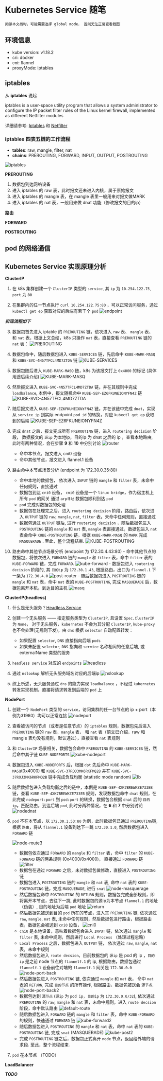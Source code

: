 # Kubernetes Service 随笔

```
阅读本文档时，可能需要选择 global mode， 否则无法正常查看截图
```

## 环境信息
- kube version: v1.18.2
- cri: docker
- cni: flannel
- proxyMode: iptables

## iptables
从 **iptables** 说起

iptables is a user-space utility program that allows a system administrator to configure the IP packet filter rules of the Linux kernel firewall, implemented as different Netfilter modules

详细请参考: [Iptables](https://en.wikipedia.org/wiki/Iptables) 和 [Netfilter](https://en.wikipedia.org/wiki/Netfilter)

### iptables 四表五链的工作流程
- **tables**: raw, mangle, filter, nat
- **chains**: PREROUTING, FORWARD, INPUT, OUTPUT, POSTROUTING

![iptables](./pictures/iptablesflow.png)

**PREROUTING**
1. 数据包到达网络设备
2. 进入 iptables 的 raw 表，此时报文还未进入内核，属于原始报文
3. 进入 iptables 的 mangle 表，在 mangle 表里一般用来对报文做MARK
4. 进入 iptables 的 nat 表，一般用来做 dnat 功能（修改报文的目的ip）

**路由**

**FORWARD**

**POSTROUTING**

## pod 的网络通信


## Kubernetes Service 实现原理分析

**ClusterIP**

1. 在 k8s 集群创建一个 `ClusterIP` 类型的 `service`, 其 `ip` 为 `10.254.122.75`, `port` 为 `80`

2. 在集群内的任一节点执行 `curl 10.254.122.75:80` ，可以正常访问服务，通过 `kubectl get ep` 获取对应的后端有若干个 `pod`
![endpoint](./pictures/endpoints.png)

***实现流程如下***

3. 数据包首先进入 iptable 的 `PREROUTING` 链，依次进入 `raw` 表、 `mangle` 表、 和 `nat` 表，根据上文总结，k8s 只操作 `nat` 表，直接查看  `PREROUTING` 链的 `nat` 表：
![PREROUTING](./pictures/clusterprerouting.png)

4. 数据包命中，随后数据包进入 `KUBE-SERVICES` 链，先后命中 `KUBE-MARK-MASQ` 和 `KUBE-SVC-4N57TFCL4MD7ZTDA` 链
![KUBE-SERVICES](./pictures/kube-services.png)

4. 数据包随后进入 `KUBE-MARK-MASQ` 链，k8s 为该报文打上 `0x4000` 的标记 (具体用途后续介绍)
![KUBE-MARK-MASQ](./pictures/KUBE-MARK-MASQ.png)

6. 然后报文进入 `KUBE-SVC-4N57TFCL4MD7ZTDA` 链，并在其规则中完成 `loadbalance`, 本例中，报文随机命中 `KUBE-SEP-EZ6FKUNEIONYFN4Z` 链
![KUBE-SVC-4N57TFCL4MD7ZTDA](./pictures/KUBE-SVC-4N57TFCL4MD7ZTDA.png)

7. 随后报文进入 `KUBE-SEP-EZ6FKUNEIONYFN4Z` 链，并在该链中完成 `dnat`，实现从 `service ip` 到实际 endpoint `pod id` 的转换，对应 `kubectl get ep` 获取到的后端
![KUBE-SEP-EZ6FKUNEIONYFN4Z](./pictures/KUBE-SEP-EZ6FKUNEIONYFN4Z.png)

8. 完成 `dnat` 之后，报文完成所有 `PREROUTING` 链，进入 `routering decision` 阶段，
数据报文的 `源ip` 为本地ip，目的ip 为 dnat 之后的 ip ，查看本地路由, 此时有两种情况，会在步骤 **9** 和 **10** 中分别讨论
![router](./pictures/router.png)
    - 命中本节点，报文进入 cni0 设备
    - 命中其他节点，报文进入 flannel.1 设备

9. 路由命中本节点场景分析 (endpoint 为 172.30.0.35:80)
    - 命中本地的数据包， 依次进入 `INPUT` 链的 `mangle` 和 `filter` 表，未命中任何规则，直接通过
    - 数据包到达 `cni0` 设备， `cni0` 设备是一个 `linux bridge`，作为宿主机上所有 `pod` 的网关 通过 `arp寻址` 数据包顺利到达 `pod`
    - `pod` 完成对数据包的处理
    - 数据包在处理完之后，进入 `routering decision` 阶段，路由后，依次进入 `OUTPUT` 链的 `raw`, `mangle`, `nat`, `filter` 表，未命中任何规则，直接通过
    - 数据包通过 `OUTPUT` 链后, 进行 `routering decision` ，随后数据包进入 `POSTROUTING` 链的 `mangle` 和 `nat` 表, `mangle` 表直接通过，数据包进入 `nat` 表会命中 `KUBE-POSTROUTING` 链，根据 `KUBE-MARK-MASQ` 的 `MARK` 完成 `MASQUERADE` . 至此，整个流程结束.
    ![KUBE-POSTROUTING](./pictures/kube-postrouting.png)

10.  路由命中其他节点场景分析 (endpoint 为 172.30.4.43:80)
    - 命中其他节点的数据包，将依次进入 `FORWARD` 链的 `mangle` 和 `filter` 表，命中 `filter` 表的 `KUBE-FORWARD` 链，完成 `FORWARD`.
    ![kube-forward](./pictures/kube-forward.png)
    - 数据包进入 `routering decision` 阶段的, 其 `目的ip` 为 `172.30.1.43`, 根据路由，出口为 `flannel.1` 下一条为 `172.30.4.0`
    ![post-router](./pictures/postrouting.png)
    - 随后数据包进入 `POSTROUTING` 链的 `mangle` 和 `nat` 表，命中 `nat` 表的 `KUBE-POSTROUTING`,  完成 `MASQUERADE` 后，数据包离开本机，到达目的主机
    ![masq](./pictures/masq.png)


**ClusterIP(headless)**

1. 什么是无头服务？[Headless Service](https://kubernetes.io/docs/concepts/services-networking/service/#headless-services)

2. 创建一个无头服务 —— 指定服务类型为 `ClusterIP`, 且设置 `Spec.ClusterIP` 为 `None`， 对于无头服务，`kubernetes` 不会为其分配 `ClusterIP`, `kube-proxy` 也不会处理(无规则下发)，由 `dns` 根据 `selector` 自动配置转发：

    - 如果配置 `selector`, `DNS` 直接指向后端 `pods`
    - 如果未配置 `selector`, `DNS` 指向和 `service` 名称相同的任意后端, 或 externalName 类型的服务

3. `headless service` 对应的 `endpoints`
![headless](./pictures/headless-service.png)

4. 通过 `nslookup` 解析无头服务域名对应的后端ip
![nslookup](./pictures/headless2.png)

5. 综上所述，无头服务通过 `dns` 的能力实现 `loadbalance` ，不经过 `kubernetes` 转发实现机制，直接将请求转发到后端的 `pod` 上

**NodePort**

1. 创建一个 `NodePort` 类型的 `service`，访问集群的任一台节点的 ip + port（本例为31980）均可以正常连接
![nodeport](./pictures/nodeport.png)

2. 查看被访问的节点（或者是任意节点）的 `iptables` 规则，数据包先后进入 `PREROUTING` 链的 `raw` 表，`mangle` 表， 和 `nat` 表（前文已介绍，raw 和 mangle 表均没有规则，默认通过），直接查看 `nat` 表规则

3. 和 `ClusterIP` 场景相关，数据包会命中 `PREROUTING` 的 `KUBE-SERVICES` 链，然后命中其子链 `KUBE-NODEPORTS`
![kube-nodeport](./pictures/kube-nodeport.png)

4. 数据包进入 `KUBE-NODEPORTS` 后，根据 `dpt` 先后命中 `KUBE-MARK-MASQ`(0x4000) 和 `KUBE-SVC-37ROJ3MK6RKFMQ2B` 并在 `KUBE-SVC-37ROJ3MK6RKFMQ2B` 链中完成负载均衡 (statistic mode random)
![lb](./pictures/lb.png)

5. 随后数据包进入负载均衡之后的链中，本例是 `KUBE-SEP-4XK7BREWKZE733EB` 链，查看 `KUBE-SEP-4XK7BREWKZE733EB` 规则，发现数据包命中 `dnat` 规则，在此完成 `nodeport:port` 到 `pod:port` 的转换，数据包会根据 `dnat` 后的 `目的ip`，匹配路由，到达后端 `pod`, 此时分两种情况，在 **6** 和 **7** 中分别讨论
![nodednat](./pictures/nodednat.png)

6. `pod` 不在本节点，以 `172.30.1.53:80` 为例，此时数据包已通过 `PREROUTING`链, 根据 `路由`，将从 `flannel.1` 设备到达下一跳 `172.30.1.0`, 然后数据包进入 `FORWARD` 链

    ![node-route3](./pictures/node-route3.png)
    - 数据包依次通过 `FORWARD` 的 `mangle` 和 `filter` 表，命中 `filter` 的 `KUBE-FORWARD` 链的两条规则 (0x4000/0x4000)， 直接通过 `FORWARD` 链
     ![filter](./pictures/node-port-filter.png)
    - 数据包在通过 `FORWARD` 之后，未对数据包做修改，直接进入 `POSTROUTING` 链
    - 数据包进入 `POSTROUTING` 链的 `mangle` 和 `nat` 表, 命中 `nat` 表的 `KUBE-POSTROUTING` 链，完成 `MASQUERADE`, 进行 `snat`
        ![node-masquerage](./pictures/nodeport-masqerade.png)
    - 然后数据包命中 `POSTROUTING` 的 `RETURN` 规则，数据包完成全部规则，即将离开本节点，去往下一跳, 此时数据包的源ip为本节点 `flannel.1` 的地址（伪装）, 目的地址为后端 `pod` 地址
        ![return](./pictures/return.png)
    - 然后数据包被送到目的 `pod` 所在的节点，进入其 `PREROUTING` 链, 依次通过 `raw`, `mangle`, `nat` 表, 未命中任何规则，然后数据包进行路由，根据路由表，数据包会被送到 `cni0` 设备，
       ![cni0](./pictures/cni0.png)
    - `cni0` 是本地设备，意味着数据包会进入 `INPUT` 链，依次通过 `mangle` 和 `filter` 表, 未命中规则，然后进行 `Local Process` （处理过程忽略）
    - `Local Process` 之后，数据包进入 `OUTPUT` 链， 依次通过 `raw`, `mangle`, `nat` 表，未命中规则
    - 然后数据包进入 `route decsion`，目前数据包的 `源ip` 是 pod 的 ip ，`目的ip` 是之前 node 节点的 `flannelf.1` 的 ip, 根据路由，数据包通过 `flannelf.1` 设备前往对端的 `flannelf.1` 网关是 `172.30.0.0`
       ![node-port-back](./pictures/node-port-back.png)
    - 然后数据包进入 `POSTROUTING` 链, 依次通过 `mangle` 和 `nat` 表， 命中 `nat` 表的 `RETURN`, 完成 `目的节点` 的所有操作, 根据路由，数据包被送会 `源节点`.
       ![node-port-back2](./pictures/nodeport-back2.png)
    - 数据包达到 `源节点` (`源ip` 为 `pod ip`，`目的ip` 为 `172.30.0.0/32`), 依次通过 `PREROUTING` 的 `raw`, `mangle` 和 `nat` 表，未命中规则，进入 `route decsion` 阶段，命中默认路由
       ![default-route](./pictures/defualt-router.png)
    - 随后数据包进入 `FORWARD` 链的 `mangle` 和 `filter` 表，命中 `KUBE-FORWARD` 的规则，快速通过 `FORWARD` 链
       ![kube-forward2](./pictures/kube-forward2.png)
    - 随后数据包进入 `POSTROUTING` 的 `mangle` 和 `nat` 表，命中 `nat` 表的 `KUBE-POSTROUTING` 链, 完成 `snat` (MASQUERADE)
       ![kube-post2](./pictures/kube-post2.png)
    - 完成 `POSTROUTING` 链之后，数据包正式离开 `node` 节点，返回给外端的请求段. 至此，整个流程结束.

7. `pod` 在本节点 （TODO）

**LoadBalancer**

***TODO***
